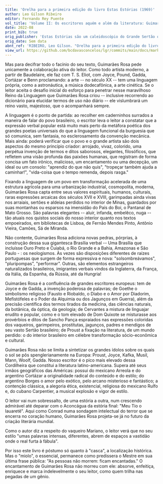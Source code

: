 ```yaml
---
title: 'Orelha para a primeira edição do livro Estas Estórias (1969)'
author: Leo Gilson Ribeiro
editor: Fernando Rey Puente
vol_title: 'Volume II: Os escritores aquém e além da literatura: Guimarães Rosa, Clarice Lispector e Hilda Hilst'
date: 2022-08
print_bib: true
orig_publisher: 'Estas Estórias são um caleidoscópio do Grande Sertão que o escritor mineiro desvendou para a literatura brasileira e para o mundo: um caleidoscópio que mostra várias de suas fascinantes veredas. No "Vaqueiro Mariano" a captação épica, viril, da natureza selvagem do Pantanal mato-grossense, aliada à compreensão profunda dos seus herois anônimos, os vaqueiros que encontram em Mariano o seu arquétipo definitivo. Em "Os Chapéus Transeuntes" a criação matizada, risonha e filosófica de figuras que lembram uma commedia dellarte mineira, com Vovô Barão e o Ratapulgo. Em "Meu Tio o Iauaretê" a pesquisa estilística realizada no monólogo do índio semi-agregado à civilização tecnológica que encerra, de forma inquietante, este esplêndido mural'
orig_date: Sem data
abnt_ref: 'RIBEIRO, Leo Gilson. "Orelha para a primeira edição do livro Estas Estórias (1969)". In PUENTE, Fernando Rey (org.) <em>Volume 2: Os escritores aquém e além da literatura: Guimarães Rosa, Clarice Lispector e Hilda Hilst</em>, 2022. Publicação original: Estas Estórias são um caleidoscópio do Grande Sertão que o escritor mineiro desvendou para a literatura brasileira e para o mundo: um caleidoscópio que mostra várias de suas fascinantes veredas. No "Vaqueiro Mariano" a captação épica, viril, da natureza selvagem do Pantanal mato-grossense, aliada à compreensão profunda dos seus herois anônimos, os vaqueiros que encontram em Mariano o seu arquétipo definitivo. Em "Os Chapéus Transeuntes" a criação matizada, risonha e filosófica de figuras que lembram uma commedia dellarte mineira, com Vovô Barão e o Ratapulgo. Em "Meu Tio o Iauaretê" a pesquisa estilística realizada no monólogo do índio semi-agregado à civilização tecnológica que encerra, de forma inquietante, este esplêndido mural, Sem data. URL: <a href="yml_view_url">https://github.com/bcdavasconcelos/lgr/commits/main/docs/markdown/volume-2/01-guimaraes-rosa/06-orelha-para-a-primeira-edicao-do-livro-estas-estorias-(1969)</a>'
view_url: https://github.com/bcdavasconcelos/lgr/commits/main/docs/markdown/volume-2/01-guimaraes-rosa/06-orelha-para-a-primeira-edicao-do-livro-estas-estorias-(1969)
---
```


Mas para decifrar todo o facínio do seu texto, Guimarães Rosa pede unicamente a colaboração ativa do leitor. Como todo artista moderno, a partir de Baudelaire, ele faz com T. S. Eliot, com Joyce, Pound, Gadda, Cortázar e Benn proclamando: a arte -- no século XX -- tem uma linguagem própria, como a astronáutica, a música dodecafônica, a arte cinética. Se o leitor aceita o desafio inicial do esforço para penetrar nesse maravilhoso Reino da Linguagem que Guimarães Rosa criou -- inclusive recorrendo ao dicionário para elucidar termos de uso não diário -- ele vislumbrará um reino vasto, majestoso, que o acompanhará sempre.

A linguagem é o ponto de partida: ao recolher em caderninhos surrados a maneira de falar do povo brasileiro, o escritor leva o leitor a constatar que a expressão verbal popular está muito mais perto da metáfora poética dos grandes poetas universais do que a linguagem funcional da burguesia que só comunica, sem fantasia, no esclerosamento da convenção mecânica. Mais ainda: poderá verificar que o povo e o grande artista são dois aspectos do mesmo princípio criador: arrojado, vivaz, colorido, uma perpétua invenção de termos e ditos saborosos, elegantes, filosóficos, que refletem uma visão profunda das paixões humanas, que registram de forma concisa um fato irônico, malicioso, um encantamento ou uma decepção, um ideal ou um consolo: "aprendiz do que não quis", "tropeçar também ajuda a caminhar!", "vida-coisa que o tempo remenda, depois rasga."

Fixando a linguagem de um povo em transformação acelerada de uma estrutura agrícola para uma urbanização industrial, cosmopolita, moderna, Guimarães Rosa capta entre seus valores espirituais, humanos, culturais, raras expressões arcaicas dos séculos XVII e XVIII, garimpadas ainda vivas nos arraiais, sertões e aldeias perdidos no interior de Minas, guardados por suas montanhas ou esparsos na imensidão do País do Boi, o Pantanal de Mato Grosso. São palavras elegantes -- aluir, infanda, embelêco, nuga -- tão atuais nos quistos sociais do nosso interior quanto nos textos empoeirados, em bibliotecas de Lisboa, de Fernão Mendes Pinto, Antônio Vieira, Camões, Sá de Miranda.

Não contente, Guimarães Rosa adiciona novas pedras, pórprias, à construção dessa sua gigantesca Brasília verbal -- Uma Brasília que incluísse Ouro Preto e Cuiabá, o Rio Grande e a Bahia, Amazonas e São Paulo - : os neologismos. Às vezes são disposições diferentes de raízes portuguesas que surgem de forma expressiva e nova: "solsombreávamos", "pluripompas", "performar". Outras, são elementos estrangeiros naturalizados brasileiros, imigrantes verbais vindos da Inglaterra, da França, da Itália, da Espanha, da Rússia, até da Hungria!

Guimarães Rosa é a confluência de grandes escritores europeus: tem de Joyce e de Gadda, a invenção poderosa de palavras; de Goethe o simbolismo religioso (Fausto e Riobaldo, o Diabo e o Amor por Diadorim, Mefistófeles e o Poder da Alquimia ou dos Jagunços em Guerra), além da precisão científica dos termos tirados da medicina, das ciências naturais, da botânica, da óptica, da geologia; de Cervantes a mistura de linguajar erudito e popular, como e o tom elevado de Dom Quixote se misturasse aos provérbios e ditos de Sancho Pança espraiados nas expressões coloridas dos vaqueiros, garimpeiros, prostitutas, jagunços, padres e mendigos de seu vasto Sertão brasileiro; de Proust a fixação na literatura, de um mundo perdido: o do interior brasileiro em célebre transformação sócio-econômica e cultural.

Guimarães Rosa não se limita a sintetizar os grandes ídolos sobre os quais o sol se pôs spenglerianamente na Europa: Proust, Joyce, Kafka, Musil, Mann, Woolf, Gadda. Nosso escritor é o pico mais elevado dessa Cordilheira que constitui a literatura latino-americana. Supera até seus irmãos geográficos das Américas: possui do mexicano Arreola e do argentino Cortázar a originalidade radical do conteúdo e do estilo; do argentino Borges o amor pelo exótico, pelo arcano misterioso e fantástico; a contenção clássica, a alegoria ética, existencial, religiosa do mexicano Rulfo e, do cubano Carpentier, a musical explosão e vigor de estilo.

O leitor vai num sobressalto, de uma estória a outra, num crescendo admirável até deparar com o Aconcágua da estória final: "Meu Tio o Iauaretê". Aqui como Conrad numa sondagem intelectual do terror que se encerra no coração humano, Guimarães Rosa projeta-se já no futuro da criação literária mundial.

Como o autor diz a respeito do vaqueiro Mariano, o leitor verá que no seu estilo "umas palavras intensas, diferentes, abrem de espaços a vastidão onde o real furta à fábula".

Por isso este livro é póstumo só quanto à "casca", a localização histórica. Mas o "miolo", o essencial, permanece como predissera o Mestre em sua última frase pública: "As pessoas não morrem: ficam encantadas." O encantamento de Guimarães Rosa não morreu com ele: absorve, enfeitiça, enriquece e marca indelevelmente o seu leitor, como quem trilha nas pegadas de um gênio.